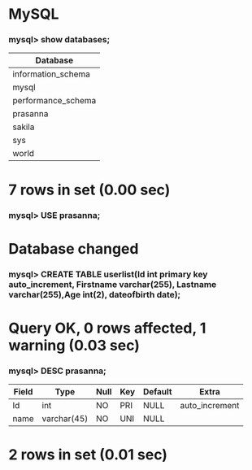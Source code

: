 # MySQL
### mysql> show databases;
| Database           |
|--------------------|
| information_schema |
| mysql              |
| performance_schema |
| prasanna           |
| sakila             |
| sys                |
| world              |

# 7 rows in set (0.00 sec)

### mysql> USE prasanna;
# Database changed

### mysql> CREATE TABLE userlist(Id int primary key auto_increment, Firstname varchar(255), Lastname varchar(255),Age int(2), dateofbirth date);
# Query OK, 0 rows affected, 1 warning (0.03 sec)

### mysql> DESC prasanna;
| Field | Type        | Null | Key | Default | Extra          |
|-------|-------------|------|-----|---------|----------------|
| Id    | int         | NO   | PRI | NULL    | auto_increment |
| name  | varchar(45) | NO   | UNI | NULL    |                |

# 2 rows in set (0.01 sec)
